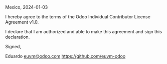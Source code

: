 Mexico, 2024-01-03

I hereby agree to the terms of the Odoo Individual Contributor License
Agreement v1.0.

I declare that I am authorized and able to make this agreement and sign this
declaration.

Signed,

Eduardo euvm@odoo.com https://github.com/euvm-odoo
